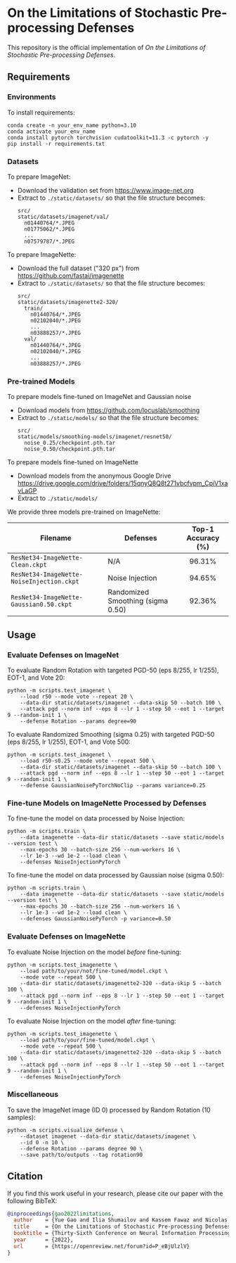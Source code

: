 # On the Limitations of Stochastic Pre-processing Defenses

This repository is the official implementation of *On the Limitations of Stochastic Pre-processing Defenses*.

## Requirements

### Environments

To install requirements:

```shell
conda create -n your_env_name python=3.10
conda activate your_env_name
conda install pytorch torchvision cudatoolkit=11.3 -c pytorch -y
pip install -r requirements.txt
```

### Datasets

To prepare ImageNet:
* Download the validation set from https://www.image-net.org
* Extract to `./static/datasets/` so that the file structure becomes:
    ```
    src/
    static/datasets/imagenet/val/
      n01440764/*.JPEG
      n01775062/*.JPEG
      ...
      n07579787/*.JPEG
    ```

To prepare ImageNette:
* Download the full dataset ("320 px") from https://github.com/fastai/imagenette
* Extract to `./static/datasets/` so that the file structure becomes:
    ```
    src/
    static/datasets/imagenette2-320/
      train/
        n01440764/*.JPEG
        n02102040/*.JPEG
        ...
        n03888257/*.JPEG
      val/
        n01440764/*.JPEG
        n02102040/*.JPEG
        ...
        n03888257/*.JPEG
    ```

### Pre-trained Models

To prepare models fine-tuned on ImageNet and Gaussian noise
* Download models from https://github.com/locuslab/smoothing
* Extract to `./static/models/` so that the file structure becomes:
    ```
    src/
    static/models/smoothing-models/imagenet/resnet50/
      noise_0.25/checkpoint.pth.tar
      noise_0.50/checkpoint.pth.tar
    ```

To prepare models fine-tuned on ImageNette
* Download models from the anonymous Google Drive https://drive.google.com/drive/folders/15qnyQ8Q8t271vbcfvpm_CpiV1xavLaGP
* Extract to `./static/models/`

We provide three models pre-trained on ImageNette:

| Filename                                  | Defenses                          | Top-1 Accuracy (%) |
|-------------------------------------------|-----------------------------------|:------------------:|
| `ResNet34-ImageNette-Clean.ckpt`          | N/A                               |       96.31%       |
| `ResNet34-ImageNette-NoiseInjection.ckpt` | Noise Injection                   |       94.65%       |
| `ResNet34-ImageNette-Gaussian0.50.ckpt`   | Randomized Smoothing (sigma 0.50) |       92.36%       |

## Usage

### Evaluate Defenses on ImageNet

To evaluate Random Rotation with targeted PGD-50 (eps 8/255, lr 1/255), EOT-1, and Vote 20:

```shell
python -m scripts.test_imagenet \
    --load r50 --mode vote --repeat 20 \
    --data-dir static/datasets/imagenet --data-skip 50 --batch 100 \
    --attack pgd --norm inf --eps 8 --lr 1 --step 50 --eot 1 --target 9 --random-init 1 \
    --defense Rotation --params degree=90
```

To evaluate Randomized Smoothing (sigma 0.25) with targeted PGD-50 (eps 8/255, lr 1/255), EOT-1, and Vote 500:

```shell
python -m scripts.test_imagenet \
    --load r50-s0.25 --mode vote --repeat 500 \
    --data-dir static/datasets/imagenet --data-skip 50 --batch 100 \
    --attack pgd --norm inf --eps 8 --lr 1 --step 50 --eot 1 --target 9 --random-init 1 \
    --defense GaussianNoisePyTorchNoClip --params variance=0.25
```

### Fine-tune Models on ImageNette Processed by Defenses

To fine-tune the model on data processed by Noise Injection:

```shell
python -m scripts.train \
    --data imagenette --data-dir static/datasets --save static/models --version test \
    --max-epochs 30 --batch-size 256 --num-workers 16 \
    --lr 1e-3 --wd 1e-2 --load clean \
    --defenses NoiseInjectionPyTorch
```

To fine-tune the model on data processed by Gaussian noise (sigma 0.50):

```shell
python -m scripts.train \
    --data imagenette --data-dir static/datasets --save static/models --version test \
    --max-epochs 30 --batch-size 256 --num-workers 16 \
    --lr 1e-3 --wd 1e-2 --load clean \
    --defenses GaussianNoisePyTorch -p variance=0.50
```

### Evaluate Defenses on ImageNette

To evaluate Noise Injection on the model *before* fine-tuning:

```shell
python -m scripts.test_imagenette \
    --load path/to/your/not/fine-tuned/model.ckpt \
    --mode vote --repeat 500 \
    --data-dir static/datasets/imagenette2-320 --data-skip 5 --batch 100 \
    --attack pgd --norm inf --eps 8 --lr 1 --step 50 --eot 1 --target 9 --random-init 1 \
    --defenses NoiseInjectionPyTorch
```

To evaluate Noise Injection on the model *after* fine-tuning:

```shell
python -m scripts.test_imagenette \
    --load path/to/your/fine-tuned/model.ckpt \
    --mode vote --repeat 500 \
    --data-dir static/datasets/imagenette2-320 --data-skip 5 --batch 100 \
    --attack pgd --norm inf --eps 8 --lr 1 --step 50 --eot 1 --target 9 --random-init 1 \
    --defenses NoiseInjectionPyTorch
```

### Miscellaneous

To save the ImageNet image (ID 0) processed by Random Rotation (10 samples):

```shell
python -m scripts.visualize_defense \
    --dataset imagenet --data-dir static/datasets/imagenet \
    --id 0 -n 10 \
    --defense Rotation --params degree 90 \
    --save path/to/outputs --tag rotation90
```

## Citation

If you find this work useful in your research, please cite our paper with the following BibTeX:

```bib
@inproceedings{gao2022limitations,
  author    = {Yue Gao and Ilia Shumailov and Kassem Fawaz and Nicolas Papernot},
  title     = {On the Limitations of Stochastic Pre-processing Defenses},
  booktitle = {Thirty-Sixth Conference on Neural Information Processing Systems},
  year      = {2022},
  url       = {https://openreview.net/forum?id=P_eBjUlzlV}
}
```
